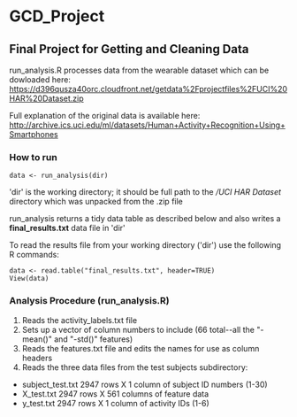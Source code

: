 # GCD_Project
## Final Project for Getting and Cleaning Data 

run_analysis.R processes data from the wearable dataset which can be dowloaded here:
https://d396qusza40orc.cloudfront.net/getdata%2Fprojectfiles%2FUCI%20HAR%20Dataset.zip

Full explanation of the original data is available here:
http://archive.ics.uci.edu/ml/datasets/Human+Activity+Recognition+Using+Smartphones

### How to run

```
data <- run_analysis(dir)
```

'dir' is the working directory; it should be full path to the */UCI HAR Dataset* 
directory which was unpacked from the .zip file

run_analysis returns a tidy data table as described below and also writes a 
**final_results.txt** data file in 'dir' 

To read the results file from your working directory ('dir') use the following R commands:

```
data <- read.table("final_results.txt", header=TRUE)
View(data)
```

### Analysis Procedure (run_analysis.R)
1. Reads the activity_labels.txt file
2. Sets up a vector of column numbers to include (66 total--all the "-mean()" and "-std()" features)
3. Reads the features.txt file and edits the names for use as column headers
4. Reads the three data files from the test subjects subdirectory:  
  - subject_test.txt 2947 rows X 1 column of subject ID numbers (1-30)
  - X_test.txt 2947 rows X 561 columns of feature data
  - y_test.txt 2947 rows X 1 column of activity IDs (1-6)

